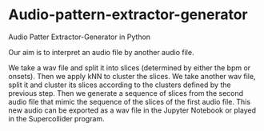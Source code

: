 # Audio-pattern-extractor-generator

Audio Patter Extractor-Generator in Python

Our aim is to interpret an audio file by another audio file.

We take a wav file and split it into slices (determined by either the bpm or onsets). Then we apply kNN to cluster the slices.
We take another wav file, split it and cluster its slices according to the clusters defined by the previous step. 
Then we generate a sequence of slices from the second audio file that mimic the sequence of the slices of the first audio file.
This new audio can be exported as a wav file in the Jupyter Notebook or played in the Supercollider program.
